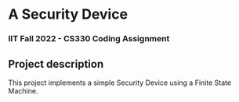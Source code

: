 # A Security Device #
### IIT Fall 2022 - CS330 Coding Assignment ###

## Project description ##

This project implements a simple Security Device using a Finite State Machine.
